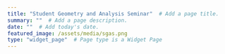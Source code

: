 ```yaml
---
title: "Student Geometry and Analysis Seminar"  # Add a page title.
summary: ""  # Add a page description.
date: ""  # Add today's date.
featured_image: /assets/media/sgas.png
type: "widget_page"  # Page type is a Widget Page
---
```

